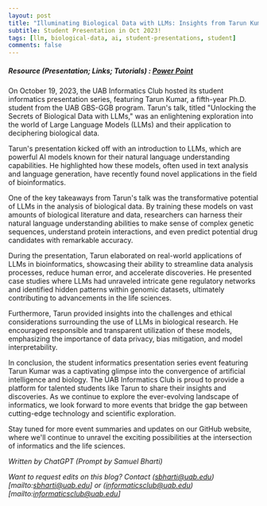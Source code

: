 ```yaml
---
layout: post
title: "Illuminating Biological Data with LLMs: Insights from Tarun Kumar"
subtitle: Student Presentation in Oct 2023!
tags: [llm, biological-data, ai, student-presentations, student]
comments: false
---
```

##### Resource (Presentation; Links; Tutorials) : <a href="https://docs.google.com/presentation/d/1-oaQsQHNCe_eacXCfHaQoHuWSqFrSuE0/edit?usp=sharing&ouid=110725132466133961555&rtpof=true&sd=true" target="_blank">Power Point</a>


On October 19, 2023, the UAB Informatics Club hosted its student informatics presentation series, featuring Tarun Kumar, a fifth-year Ph.D. student from the UAB GBS-GGB program. Tarun's talk, titled "Unlocking the Secrets of Biological Data with LLMs," was an enlightening exploration into the world of Large Language Models (LLMs) and their application to deciphering biological data.

Tarun's presentation kicked off with an introduction to LLMs, which are powerful AI models known for their natural language understanding capabilities. He highlighted how these models, often used in text analysis and language generation, have recently found novel applications in the field of bioinformatics.

One of the key takeaways from Tarun's talk was the transformative potential of LLMs in the analysis of biological data. By training these models on vast amounts of biological literature and data, researchers can harness their natural language understanding abilities to make sense of complex genetic sequences, understand protein interactions, and even predict potential drug candidates with remarkable accuracy.

During the presentation, Tarun elaborated on real-world applications of LLMs in bioinformatics, showcasing their ability to streamline data analysis processes, reduce human error, and accelerate discoveries. He presented case studies where LLMs had unraveled intricate gene regulatory networks and identified hidden patterns within genomic datasets, ultimately contributing to advancements in the life sciences.

Furthermore, Tarun provided insights into the challenges and ethical considerations surrounding the use of LLMs in biological research. He encouraged responsible and transparent utilization of these models, emphasizing the importance of data privacy, bias mitigation, and model interpretability.

In conclusion, the student informatics presentation series event featuring Tarun Kumar was a captivating glimpse into the convergence of artificial intelligence and biology. The UAB Informatics Club is proud to provide a platform for talented students like Tarun to share their insights and discoveries. As we continue to explore the ever-evolving landscape of informatics, we look forward to more events that bridge the gap between cutting-edge technology and scientific exploration.

Stay tuned for more event summaries and updates on our GitHub website, where we'll continue to unravel the exciting possibilities at the intersection of informatics and the life sciences.

_Written by ChatGPT (Prompt by Samuel Bharti)_

_Want to request edits on this blog? Contact (sbharti@uab.edu)[mailto:sbharti@uab.edu] or (informaticsclub@uab.edu)[mailto:informaticsclub@uab.edu]_
